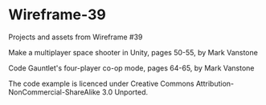# Wireframe-39
Projects and assets from Wireframe #39

Make a multiplayer space shooter in Unity, pages 50-55, by Mark Vanstone

Code Gauntlet's four-player co-op mode, pages 64-65, by Mark Vanstone

The code example is licenced under Creative Commons Attribution-NonCommercial-ShareAlike 3.0 Unported.
